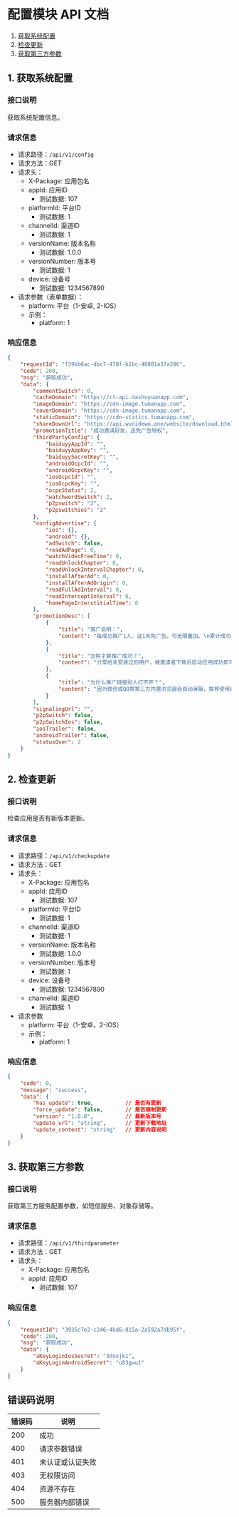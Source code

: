 # 配置模块 API 文档
1. [获取系统配置](#1-获取系统配置)
2. [检查更新](#2-检查更新)
3. [获取第三方参数](#3-获取第三方参数)

## 1. 获取系统配置

### 接口说明
获取系统配置信息。

### 请求信息
- 请求路径：`/api/v1/config`
- 请求方法：GET
- 请求头：
  - X-Package: 应用包名
  - appId: 应用ID
    - 测试数据: 107
  - platformId: 平台ID
    - 测试数据: 1
  - channelId: 渠道ID
    - 测试数据: 1
  - versionName: 版本名称
    - 测试数据: 1.0.0
  - versionNumber: 版本号
    - 测试数据: 1
  - device: 设备号
    - 测试数据: 1234567890
- 请求参数（表单数据）：
  - platform: 平台（1-安卓, 2-IOS）
  - 示例：
    - platform: 1

### 响应信息
```json
{
    "requestId": "f39bb6ac-dbc7-478f-b1bc-48081a37a286",
    "code": 200,
    "msg": "获取成功",
    "data": {
        "commentSwitch": 0,
        "cacheDomain": "https://ct-api.dashuyuanapp.com",
        "imageDomain": "https://cdn-image.tumanapp.com",
        "coverDomain": "https://cdn-image.tumanapp.com",
        "staticDomain": "https://cdn-statics.tumanapp.com",
        "shareDownUrl": "https://api.wudidewo.one/website/download.html",
        "promotionTitle": "成功邀请好友，送免广告特权",
        "thirdPartyConfig": {
            "baiduyyAppId": "",
            "baiduyyAppKey": "",
            "baiduyySecretKey": "",
            "androidOcpcId": "",
            "androidOcpcKey": "",
            "iosOcpcId": "",
            "iosOcpcKey": "",
            "ocpcStatus": 2,
            "watchwordSwitch": 2,
            "p2pswitch": "2",
            "p2pswitchios": "2"
        },
        "configAdvertise": {
            "ios": {},
            "android": {},
            "adSwitch": false,
            "readAdPage": 0,
            "watchVideoFreeTime": 0,
            "readUnlockChapter": 0,
            "readUnlockIntervalChapter": 0,
            "installAfterAd": 0,
            "installAfterAdOrigin": 0,
            "readFullAdInterval": 0,
            "readInterceptInterval": 0,
            "homePageInterstitialTime": 0
        },
        "promotionDesc": [
            {
                "title": "推广说明：",
                "content": "每成功推广1人，送1天免广告，可无限叠加。\n累计成功推广50人，送终身免广告。"
            },
            {
                "title": "怎样才算推广成功？",
                "content": "分享给未安装过的用户，被邀请者下载后启动应用成功即可，对方必须在不同的设备上进行登录。(如邀请不成功请被邀请者登录应用后再尝试)"
            },
            {
                "title": "为什么推广链接别人打不开？",
                "content": "因为微信或QQ等第三方内置浏览器会自动屏蔽，推荐使用自带浏览器等打开。"
            }
        ],
        "signalingUrl": "",
        "p2pSwitch": false,
        "p2pSwitchIos": false,
        "iosTrailer": false,
        "androidTrailer": false,
        "statusOver": 2
    }
}
```

## 2. 检查更新

### 接口说明
检查应用是否有新版本更新。

### 请求信息
- 请求路径：`/api/v1/checkupdate`
- 请求方法：GET
- 请求头：
  - X-Package: 应用包名
  - appId: 应用ID
    - 测试数据: 107
  - platformId: 平台ID
    - 测试数据: 1
  - channelId: 渠道ID
    - 测试数据: 1
  - versionName: 版本名称
    - 测试数据: 1.0.0
  - versionNumber: 版本号
    - 测试数据: 1
  - device: 设备号
    - 测试数据: 1234567890
  - channelId: 渠道ID
    - 测试数据: 1
- 请求参数
  - platform: 平台（1-安卓，2-IOS）
  - 示例：
    - platform: 1

### 响应信息
```json
{
    "code": 0,
    "message": "success",
    "data": {
        "has_update": true,          // 是否有更新
        "force_update": false,       // 是否强制更新
        "version": "1.0.0",          // 最新版本号
        "update_url": "string",      // 更新下载地址
        "update_content": "string"   // 更新内容说明
    }
}
```

## 3. 获取第三方参数

### 接口说明
获取第三方服务配置参数，如短信服务、对象存储等。

### 请求信息
- 请求路径：`/api/v1/thirdparameter`
- 请求方法：GET
- 请求头：
  - X-Package: 应用包名
  - appId: 应用ID
    - 测试数据: 107

### 响应信息
```json
{
    "requestId": "3935c7e2-c246-4bd6-815a-2a592a7db95f",
    "code": 200,
    "msg": "获取成功",
    "data": {
        "aKeyLoginIosSecret": "3dxxjk1",
        "aKeyLoginAndroidSecret": "u83gwu1"
    }
}
```

## 错误码说明

| 错误码 | 说明 |
|--------|------|
| 200 | 成功 |
| 400 | 请求参数错误 |
| 401 | 未认证或认证失败 |
| 403 | 无权限访问 |
| 404 | 资源不存在 |
| 500 | 服务器内部错误 |
